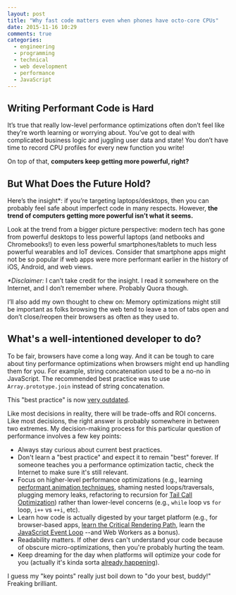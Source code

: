 ```yaml
---
layout: post
title: "Why fast code matters even when phones have octo-core CPUs"
date: 2015-11-16 10:29
comments: true
categories:
  - engineering
  - programming
  - technical
  - web development
  - performance
  - JavaScript
---
```


## Writing Performant Code is Hard

It’s true that really low-level performance optimizations often don’t feel like they’re worth learning or worrying about. You’ve got to deal with complicated business logic and juggling user data and state! You don’t have time to record CPU profiles for every new function you write!

On top of that, **computers keep getting more powerful, right?**

## But What Does the Future Hold?

Here’s the insight*: if you’re targeting laptops/desktops, then you can probably feel safe about imperfect code in many respects. However, **the trend of computers getting more powerful isn’t what it seems.**

Look at the trend from a bigger picture perspective: modern tech has gone from powerful desktops to less powerful laptops (and netbooks and Chromebooks!) to even less powerful smartphones/tablets to much less powerful wearables and IoT devices. Consider that smartphone apps might not be so popular if web apps were more performant earlier in the history of iOS, Android, and web views.

*\*Disclaimer:* I can’t take credit for the insight. I read it somewhere on the Internet, and I don’t remember where. Probably Quora though.

I’ll also add my own thought to chew on: Memory optimizations might still be important as folks browsing the web tend to leave a ton of tabs open and don’t close/reopen their browsers as often as they used to.

## What's a well-intentioned developer to do?

To be fair, browsers have come a long way. And it can be tough to care about tiny performance optimizations when browsers might end up handling them for you. For example, string concatenation used to be a no-no in JavaScript. The recommended best practice was to use `Array.prototype.join` instead of string concatenation.

This "best practice" is now [very outdated](http://archive.oreilly.com/pub/a/server-administration/excerpts/even-faster-websites/writing-efficient-javascript.html).

Like most decisions in reality, there will be trade-offs and ROI concerns. Like most decisions, the right answer is probably somewhere in between two extremes. My decision-making process for this particular question of performance involves a few key points:

- Always stay curious about current best practices.
- Don't learn a "best practice" and expect it to remain "best" forever. If someone teaches you a performance optimization tactic, check the Internet to make sure it's still relevant.
- Focus on higher-level performance optimizations (e.g., learning [performant animation techniques](https://blog.codeschool.io/2015/09/11/how-to-keep-web-animations-from-slowing-you-down/), shaming nested loops/traversals, plugging memory leaks, refactoring to recursion for [Tail Call Optimization](http://www.2ality.com/2015/06/tail-call-optimization.html)) rather than lower-level concerns (e.g., `while` loop vs `for` loop, `i++` vs `++i`, etc).
- Learn how code is actually digested by your target platform (e.g., for browser-based apps, [learn the Critical Rendering Path](https://www.udacity.com/course/website-performance-optimization--ud884), learn the [JavaScript Event Loop](http://blog.carbonfive.com/2013/10/27/the-javascript-event-loop-explained/) --and Web Workers as a bonus).
- Readability matters. If other devs can't understand your code because of obscure micro-optimizations, then you're probably hurting the team.
- Keep dreaming for the day when platforms will optimize your code for you (actually it's kinda sorta [already happening](https://twitter.com/RebootJeff/status/603281637070123008)).

I guess my "key points" really just boil down to "do your best, buddy!" Freaking brilliant.
